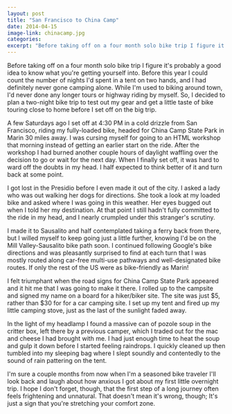 ```yaml
---
layout: post
title: "San Francisco to China Camp"
date: 2014-04-15
image-link: chinacamp.jpg
categories:
excerpt: "Before taking off on a four month solo bike trip I figure it's probably a good idea to know what you're getting yourself into. Before this year I could count the number of nights I'd spent in a tent on two hands, and I had definitely never gone camping alone. While I'm used to biking around town, I'd never done any longer tours or highway riding by myself. So, I decided to plan a two-night bike trip to test out my gear and get a little taste of bike touring close to home before I set off on the big trip.  "
---
```

Before taking off on a four month solo bike trip I figure it's probably a good idea to know what you're getting yourself into. Before this year I could count the number of nights I'd spent in a tent on two hands, and I had definitely never gone camping alone. While I'm used to biking around town, I'd never done any longer tours or highway riding by myself. So, I decided to plan a two-night bike trip to test out my gear and get a little taste of bike touring close to home before I set off on the big trip.  

A few Saturdays ago I set off at 4:30 PM in a cold drizzle from San Francisco, riding my fully-loaded bike, headed for China Camp State Park in Marin 30 miles away. I was cursing myself for going to an HTML workshop that morning instead of getting an earlier start on the ride. After the workshop I had burned another couple hours of daylight waffling over the decision to go or wait for the next day. When I finally set off, it was hard to ward off the doubts in my head. I half expected to think better of it and turn back at some point.    

I got lost in the Presidio before I even made it out of the city. I asked a lady who was out walking her dogs for directions. She took a look at my loaded bike and asked where I was going in this weather. Her eyes bugged out when I told her my destination. At that point I still hadn't fully committed to the ride in my head, and I nearly crumpled under this stranger's scrutiny.     
    
I made it to Sausalito and half contemplated taking a ferry back from there, but I willed myself to keep going just a little further, knowing I'd be on the Mill Valley-Sausalito bike path soon. I continued following Google's bike directions and was pleasantly surprised to find at each turn that I was mostly routed along car-free multi-use pathways and well-designated bike routes. If only the rest of the US were as bike-friendly as Marin!     
    
I felt triumphant when the road signs for China Camp State Park appeared and it hit me that I was going to make it there. I rolled up to the campsite and signed my name on a board for a hiker/biker site. The site was just $5, rather than $30 for for a car camping site. I set up my tent and fired up my little camping stove, just as the last of the sunlight faded away.    
    
In the light of my headlamp I found a massive can of pozole soup in the critter box, left there by a previous camper, which I traded out for the mac and cheese I had brought with me. I had just enough time to heat the soup and gulp it down before I started feeling raindrops. I quickly cleaned up then tumbled into my sleeping bag where I slept soundly and contentedly to the sound of rain pattering on the tent.  

I'm sure a couple months from now when I'm a seasoned bike traveler I'll look back and laugh about how anxious I got about my first little overnight trip. I hope I don't forget, though, that the first step of a long journey often feels frightening and unnatural. That doesn't mean it's wrong, though; It's just a sign that you're stretching your comfort zone.   


